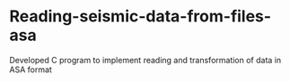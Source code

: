 # Reading-seismic-data-from-files-asa
Developed C program to implement reading and transformation of data in ASA format
